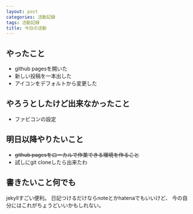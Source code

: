 ```yaml
---
layout: post
categories: 活動記録
tags: 活動記録
title: 今日の活動
---
```


## やったこと

- github pagesを開いた
- 新しい投稿を一本出した
- アイコンをデフォルトから変更した

## やろうとしたけど出来なかったこと

- ファビコンの設定

## 明日以降やりたいこと

- ~~github pagesをローカルで作業できる環境を作ること~~
- 試しにgit cloneしたら出来たわ

## 書きたいこと何でも

jekyllすごい便利。
日記つけるだけならnoteとかhatenaでもいいけど、
今の自分にはこれがちょうどいいかもしれない。
